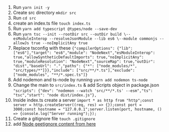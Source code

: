1. Run ```yarn init -y```
2. Create src directory ```mkdir src```
3. Run ```cd src```
4. create an index.ts file ```touch index.ts```
5. Run ```yarn add typescript @types/node --save-dev```
6. Run ```yarn tsc --init --rootDir src --outDir build \--esModuleInterop --resolveJsonModule --lib es6 \--module commonjs --allowJs true --noImplicitAny true```
7. Replace tsconfig with these ```{"compilerOptions": {"lib": ["es6"],"target": "es6","module": "NodeNext","esModuleInterop": true,"allowSyntheticDefaultImports": true,"noImplicitAny": true,"moduleResolution": "NodeNext","sourceMap": true,"outDir": "dist","baseUrl": ".","paths": {"*": ["node_modules/*", "src/types/*"]}},"include": ["src/**/*.ts"],"exclude": ["node_modules", "**/*.spec.ts"]}```
8. Add nodemon and ts-node by running ```yarn add nodemon ts-node```
9. Change the main to ```src/index.ts``` & add Scripts object in package.json ```"scripts": {"dev": "nodemon --watch 'src/**/*.ts' --esm","ts": "tsc","start": "node dist/index.js"},```
10. Inside index.ts create a server ```import * as http from "http";const server = http.createServer((req, res) => {});const port = 3000;const hostname = "127.0.0.1";server.listen(port, hostname, () => {console.log("Server running");});```
11. Create a gitignore file ```touch .gitignore```
12. add [Node geetignore content from here](https://github.com/github/gitignore/blob/main/Node.gitignore)
